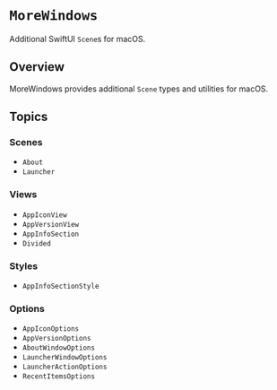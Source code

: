 # ``MoreWindows``

Additional SwiftUI `Scene`s for macOS.

## Overview

MoreWindows provides additional `Scene` types and utilities for macOS.

## Topics

### Scenes

- ``About``
- ``Launcher``

### Views

- ``AppIconView``
- ``AppVersionView``
- ``AppInfoSection``
- ``Divided``

### Styles

- ``AppInfoSectionStyle``

### Options

- ``AppIconOptions``
- ``AppVersionOptions``
- ``AboutWindowOptions``
- ``LauncherWindowOptions``
- ``LauncherActionOptions``
- ``RecentItemsOptions``
